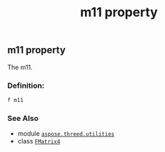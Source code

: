 ﻿---
title: m11 property
second_title: Aspose.3D for Python via .NET API References
description: 
type: docs
weight: 120
url: /python-net/aspose.threed.utilities/fmatrix4/m11/
is_root: false
---

## m11 property


The m11.
### Definition:
```python
f m11 
```

### See Also
* module [`aspose.threed.utilities`](../../)
* class [`FMatrix4`](/3d/python-net/aspose.threed.utilities/fmatrix4)
